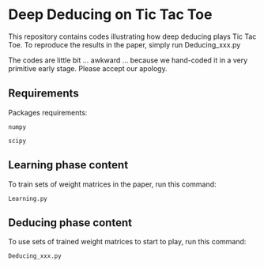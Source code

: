 # Deep Deducing on Tic Tac Toe

This repository contains codes illustrating how deep deducing plays Tic Tac Toe.
To reproduce the results in the paper, simply run Deducing_xxx.py

The codes are little bit ... awkward ... because we hand-coded it in a very primitive early stage.
Please accept our apology.


## Requirements

Packages requirements:

```
numpy
```


```
scipy
```

## Learning phase content

To train sets of weight matrices in the paper, run this command:

```
Learning.py            
```


## Deducing phase content
To use sets of trained weight matrices to start to play, run this command:

```
Deducing_xxx.py              
```





